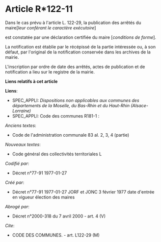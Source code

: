 # Article R*122-11

Dans le cas prévu à l'article L. 122-29, la publication des arrêtés du maire[*leur conférant le caractère exécutoire*]

est constatée par une déclaration certifiée du maire [*conditions de forme*]. 

La notification est établie par le récépissé de la partie intéressée ou, à son défaut, par l'original de la notification
conservée dans les archives de la mairie. 

L'inscription par ordre de date des arrêtés, actes de publication et de notification a lieu sur le registre de la mairie.

**Liens relatifs à cet article**

**Liens**:

  - SPEC_APPLI: *Dispositions non applicables aux communes des départements de la Moselle, du Bas-Rhin et du Haut-Rhin (Alsace-Lorraine)*
  - SPEC_APPLI: Code des communes R181-1 :

_Anciens textes_:

  - Code de l'administration communale 83 al. 2, 3, 4 (partie)

_Nouveaux textes_:

  - Code général des collectivités territoriales L

_Codifié par_:

  - Décret n°77-91 1977-01-27

_Créé par_:

  - Décret n°77-91 1977-01-27 JORF et JONC 3 février 1977 date d'entrée en vigueur élection des maires

_Abrogé par_:

  - Décret n°2000-318 du 7 avril 2000 - art. 4 (V)

_Cite_:

  - CODE DES COMMUNES. - art. L122-29 (M)
